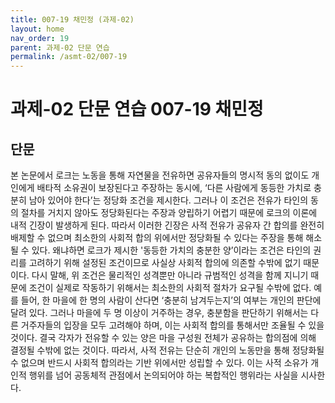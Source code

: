 ```yaml
---
title: 007-19 채민정 (과제-02)
layout: home
nav_order: 19
parent: 과제-02 단문 연습
permalink: /asmt-02/007-19
---
```


# 과제-02 단문 연습 007-19 채민정 

## 단문

본 논문에서 로크는 노동을 통해 자연물을 전유하면 공유자들의 명시적 동의 없이도 개인에게 배타적 소유권이 보장된다고 주장하는 동시에, ‘다른 사람에게 동등한 가치로 충분히 남아 있어야 한다’는 정당화 조건을 제시한다. 그러나 이 조건은 전유가 타인의 동의 절차를 거치지 않아도 정당화된다는 주장과 양립하기 어렵기 때문에 로크의 이론에 내적 긴장이 발생하게 된다. 따라서 이러한 긴장은 사적 전유가 공유자 간 합의를 완전히 배제할 수 없으며 최소한의 사회적 합의 위에서만 정당화될 수 있다는 주장을 통해 해소될 수 있다. 왜냐하면 로크가 제시한 '동등한 가치의 충분한 양’이라는 조건은 타인의 권리를 고려하기 위해 설정된 조건이므로 사실상 사회적 합의에 의존할 수밖에 없기 때문이다. 다시 말해, 위 조건은 물리적인 성격뿐만 아니라 규범적인 성격을 함께 지니기 때문에 조건이 실제로 작동하기 위해서는 최소한의 사회적 절차가 요구될 수밖에 없다. 예를 들어, 한 마을에 한 명의 사람이 산다면 ‘충분히 남겨두는지’의 여부는 개인의 판단에 달려 있다. 그러나 마을에 두 명 이상이 거주하는 경우, 충분함을 판단하기 위해서는 다른 거주자들의 입장을 모두 고려해야 하며, 이는 사회적 합의를 통해서만 조율될 수 있을 것이다. 결국 각자가 전유할 수 있는 양은 마을 구성원 전체가 공유하는 합의점에 의해 결정될 수밖에 없는 것이다. 따라서, 사적 전유는 단순히 개인의 노동만을 통해 정당화될 수 없으며 반드시 사회적 합의라는 기반 위에서만 성립할 수 있다. 이는 사적 소유가 개인적 행위를 넘어 공동체적 관점에서 논의되어야 하는 복합적인 행위라는 사실을 시사한다.  
